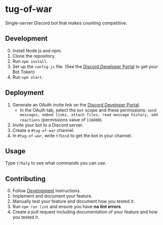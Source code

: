 # tug-of-war

Single-server Discord bot that makes counting competitive.

## Development

0. Install Node.js and npm.
1. Clone the repository.
2. Run `npm install`.
3. Set up the `config.js` file. (See the [Discord Developer Portal](https://discord.com/developers/applications/) to get your Bot Token)
4. Run `npm start`.

## Deployment

1. Generate an OAuth invite link on the [Discord Developer Portal](https://discord.com/developers/applications/).
    * In the OAuth tab, select the `bot` scope and these permissions: `send messages, embed links, attach files, read message history, add reactions` (permissions value of `116800`).
2. Invite your bot to a Discord server.
3. Create a `#tug-of-war` channel.
4. In `#tug-of-war`, write `t?bind` to get the bot in your channel.

## Usage

Type `t?help` to see what commands you can use.

## Contributing

0. Follow [Development](#development) instructions.
1. Implement and document your feature.
2. Manually test your feature and document how you tested it.
3. Run `npm run lint` and ensure you have **no lint errors**.
4. Create a pull request including documentation of your feature and how you tested it.
